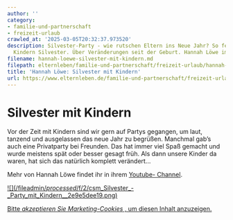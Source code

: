 ```yaml
---
author: ''
category:
- familie-und-partnerschaft
- freizeit-urlaub
crawled_at: '2025-03-05T20:32:37.973520'
description: Silvester-Party - wie rutschen Eltern ins Neue Jahr? So feiert ihr mit
  Kindern Silvester. Über Veränderungen seit der Geburt. Hannah Löwe im Video-Blog
filename: hannah-loewe-silvester-mit-kindern.md
filepath: elternleben/familie-und-partnerschaft/freizeit-urlaub/hannah-loewe-silvester-mit-kindern.md
title: 'Hannah Löwe: Silvester mit Kindern'
url: https://www.elternleben.de/familie-und-partnerschaft/freizeit-urlaub/hannah-loewe-silvester-mit-kindern/
---
```


#  Silvester mit Kindern

Vor der Zeit mit Kindern sind wir gern auf Partys gegangen, um laut, tanzend
und ausgelassen das neue Jahr zu begrüßen. Manchmal gab’s auch eine
Privatparty bei Freunden. Das hat immer viel Spaß gemacht und wurde meistens
spät oder besser gesagt früh. Als dann unsere Kinder da waren, hat sich das
natürlich komplett verändert...

Mehr von Hannah Löwe findet ihr in ihrem [Youtube-
Channel](https://www.youtube.com/channel/UC-150_R5aEyxKB96PWqACHA).

[ ![](/fileadmin/_processed_/f/2/csm_Silvester_-
_Party_mit_Kindern__2e9e5dee19.png) ](javascript:Cookiebot.renew\(\))

[Bitte _akzeptieren Sie Marketing-Cookies_ , um diesen Inhalt
anzuzeigen.](javascript:Cookiebot.renew\(\))

